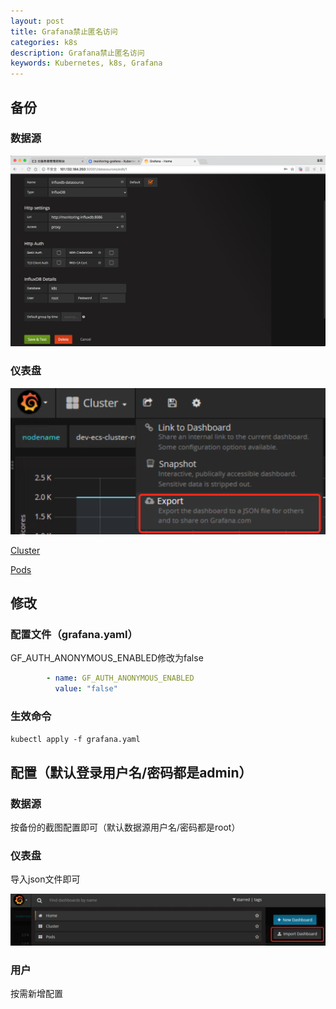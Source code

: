 ```yaml
---
layout: post
title: Grafana禁止匿名访问
categories: k8s
description: Grafana禁止匿名访问
keywords: Kubernetes, k8s, Grafana
---
```



## 备份

### 数据源

![](/images/posts/2018/06/QQ20180619-230508@2x.png)

### 仪表盘

![](/images/posts/2018/06/QQ20180721-234946@2x.png)

[Cluster](/images/posts/2018/06/Cluster-1529723207407.json)

[Pods](/images/posts/2018/06/Pods-1529723224479.json)


## 修改

### 配置文件（grafana.yaml）

GF_AUTH_ANONYMOUS_ENABLED修改为false
```yaml
        - name: GF_AUTH_ANONYMOUS_ENABLED
          value: "false"
```

### 生效命令

`kubectl apply -f grafana.yaml`


## 配置（默认登录用户名/密码都是admin）

### 数据源

按备份的截图配置即可（默认数据源用户名/密码都是root）

### 仪表盘

导入json文件即可

![](/images/posts/2018/06/QQ20180722-000010@2x.png)

### 用户

按需新增配置
